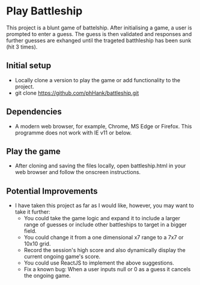 # Play Battleship

This project is a blunt game of battelship. After initialising a game, a user is prompted to enter a guess.
The guess is then validated and responses and further guesses are exhanged until the trageted batthleship has been sunk (hit 3 times). 

## Initial setup
- Locally clone a version to play the game or add functionality to the project.
- git clone https://github.com/phHank/battleship.git

## Dependencies

- A modern web browser, for example, Chrome, MS Edge or Firefox. This programme does not work with IE v11 or below. 
     
## Play the game

- After cloning and saving the files locally, open battleship.html in your web browser and follow the onscreen instructions. 

## Potential Improvements

- I have taken this project as far as I would like, however, you may want to take it further: 
    - You could take the game logic and expand it to include a larger range of guesses or include other battleships to target in a bigger field. 
    - You could change it from a one dimensional x7 range to a 7x7 or 10x10 grid. 
    - Record the session's high score and also dynamically display the current ongoing game's score. 
    - You could use ReactJS to implement the above suggestions. 
    - Fix a known bug: When a user inputs null or 0 as a guess it cancels the ongoing game. 